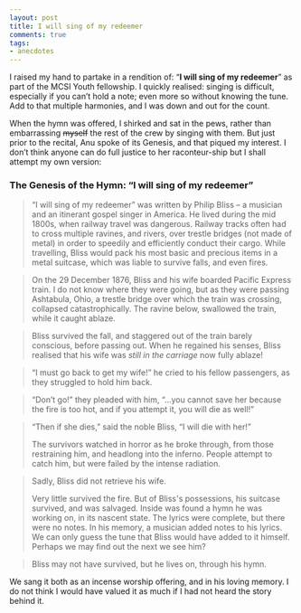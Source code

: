 ```yaml
---
layout: post
title: I will sing of my redeemer
comments: true
tags:
- anecdotes
---
```

I raised my hand to partake in a rendition of: “**I will sing of my redeemer**” as part of the MCSI Youth fellowship. I quickly realised: singing is difficult, especially if you can’t hold a note; even more so without knowing the tune. Add to that multiple harmonies, and I was down and out for the count. 

When the hymn was offered, I shirked and sat in the pews, rather than embarrassing ~~myself~~ the rest of the crew by singing with them. But just prior to the recital, Anu spoke of its Genesis, and that piqued my interest. I don’t think anyone can do full justice to her raconteur-ship but I shall attempt my own version:

### The Genesis of the Hymn: “I will sing of my redeemer”

> “I will sing of my redeemer” was written by Philip Bliss – a musician and an itinerant gospel singer in America. He lived during the mid 1800s, when railway travel was dangerous. Railway tracks often had to cross multiple ravines, and rivers, over trestle bridges (not made of metal) in order to speedily and efficiently conduct their cargo. While travelling, Bliss would pack his most basic and precious items in a metal suitcase, which was liable to survive falls, and even fires.

> On the 29 December 1876, Bliss and his wife boarded Pacific Express train. I do not know where they were going, but as they were passing Ashtabula, Ohio, a trestle bridge over which the train was crossing, collapsed catastrophically. The ravine below, swallowed the train, while it caught ablaze.

> Bliss survived the fall, and staggered out of the train barely conscious, before passing out. When he regained his senses, Bliss realised that his wife was *still in the carriage* now fully ablaze!

> “I must go back to get my wife!” he cried to his fellow passengers, as they struggled to hold him back.

> “Don’t go!” they pleaded with him, “...you cannot save her because the fire is too hot, and if you attempt it, you will die as well!”

> “Then if she dies,” said the noble Bliss, “I will die with her!”
> 
> The survivors watched in horror as he broke through, from those restraining him, and headlong into the inferno. People attempt to catch him, but were failed by the intense radiation. 

> Sadly, Bliss did not retrieve his wife. 
> 
> Very little survived the fire. But of Bliss's possessions, his suitcase survived, and was salvaged. Inside was found a hymn he was working on, in its nascent state. The lyrics were complete, but there were no notes. In his memory, a musician added notes to his lyrics. We can only guess the tune that Bliss would have added to it himself. Perhaps we may find out the next we see him? 

> Bliss may not have survived, but he lives on, through his hymn. 

We sang it both as an incense worship offering, and in his loving memory. I do not think I would have valued it as much if I had not heard the story behind it.
